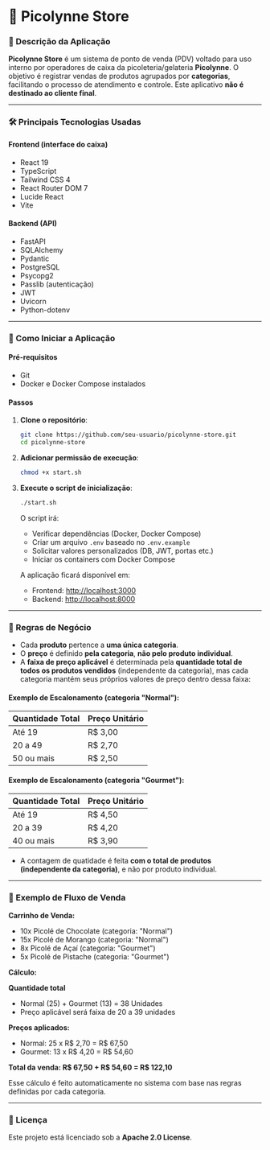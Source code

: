 # 🍦 Picolynne Store

### 📌 Descrição da Aplicação

**Picolynne Store** é um sistema de ponto de venda (PDV) voltado para uso interno por operadores de caixa da picoleteria/gelateria **Picolynne**. O objetivo é registrar vendas de produtos agrupados por **categorias**, facilitando o processo de atendimento e controle. Este aplicativo **não é destinado ao cliente final**.

---

### 🛠️ Principais Tecnologias Usadas

#### Frontend (interface do caixa)

* React 19
* TypeScript
* Tailwind CSS 4
* React Router DOM 7
* Lucide React
* Vite

#### Backend (API)

* FastAPI
* SQLAlchemy
* Pydantic
* PostgreSQL
* Psycopg2
* Passlib (autenticação)
* JWT
* Uvicorn
* Python-dotenv

---

### 🚀 Como Iniciar a Aplicação

#### Pré-requisitos

* Git
* Docker e Docker Compose instalados

#### Passos

1. **Clone o repositório**:

   ```bash
   git clone https://github.com/seu-usuario/picolynne-store.git
   cd picolynne-store
   ```

2. **Adicionar permissão de execução**:
    
    ```bash
    chmod +x start.sh
    ```

3. **Execute o script de inicialização**:

   ```bash
   ./start.sh
   ```

   O script irá:

   * Verificar dependências (Docker, Docker Compose)
   * Criar um arquivo `.env` baseado no `.env.example`
   * Solicitar valores personalizados (DB, JWT, portas etc.)
   * Iniciar os containers com Docker Compose

   A aplicação ficará disponível em:

   * Frontend: [http://localhost:3000](http://localhost:3000)
   * Backend: [http://localhost:8000](http://localhost:8000)

---

### 📐 Regras de Negócio

* Cada **produto** pertence a **uma única categoria**.
* O **preço** é definido **pela categoria**, **não pelo produto individual**.
* A **faixa de preço aplicável** é determinada pela **quantidade total de todos os produtos vendidos** (independente da categoria), mas cada categoria mantém seus próprios valores de preço dentro dessa faixa:

#### Exemplo de Escalonamento (categoria "Normal"):

| Quantidade Total | Preço Unitário |
| ---------------- | -------------- |
| Até 19           | R\$ 3,00       |
| 20 a 49          | R\$ 2,70       |
| 50 ou mais       | R\$ 2,50       |

#### Exemplo de Escalonamento (categoria "Gourmet"):

| Quantidade Total | Preço Unitário |
| ---------------- | -------------- |
| Até 19           | R\$ 4,50       |
| 20 a 39          | R\$ 4,20       |
| 40 ou mais       | R\$ 3,90       |

* A contagem de quatidade é feita **com o total de produtos (independente da categoria)**, e não por produto individual.

---

### 🧾 Exemplo de Fluxo de Venda

**Carrinho de Venda:**

* 10x Picolé de Chocolate (categoria: "Normal")
* 15x Picolé de Morango (categoria: "Normal")
* 8x Picolé de Açaí (categoria: "Gourmet")
* 5x Picolé de Pistache (categoria: "Gourmet")

**Cálculo:**

**Quantidade total**
* Normal (25) + Gourmet (13) = 38 Unidades
* Preço aplicável será faixa de 20 a 39 unidades

**Preços aplicados:**
* Normal: 25 x R$ 2,70 = R$ 67,50
* Gourmet: 13 x R$ 4,20 = R$ 54,60

**Total da venda: R$ 67,50 + R$ 54,60 = R$ 122,10**

Esse cálculo é feito automaticamente no sistema com base nas regras definidas por cada categoria.

---

### 📜 Licença

Este projeto está licenciado sob a **Apache 2.0 License**.
